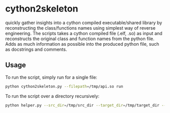 # cython2skeleton
quickly gather insights into a cython compiled executable/shared library by reconstructing the class/functions names
using simplest way of reverse engineering.
The scripts takes a cython compiled file (.elf, .so) as input and reconstructs the original class and function names
from the python file. Adds as much information as possible into the produced python file, such as docstrings and comments.

## Usage
To run the script, simply run for a single file:
```bash
python cython2skeleton.py --filepath=/tmp/api.so run
```

To run the script over a directory recursively:
```bash
python helper.py --src_dir=/tmp/src_dir --target_dir=/tmp/target_dir --print_unknown=True --searched_file_extensions=so,elf
```
